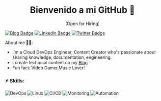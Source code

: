 <!--
**Damola12345/Damola12345** is a ✨ _special_ ✨ repository because its `README.md` (this file) appears on your GitHub profile.
-->

<h1 align="center"> 
	 Bienvenido a mi GitHub 🚀
</h1>

<p align="center"> (Open for Hiring)</p>

[![Blog Badge](https://img.shields.io/badge/-Blog-3B7EBF?style=for-the-badge&logo=Hashnode&logoColor=white&link=https://damolaaji.hashnode.dev/)](https://damolaaji.hashnode.dev/) [![Linkedin Badge](https://img.shields.io/badge/-LinkedIn-3B7EBF?style=for-the-badge&logo=Linkedin&logoColor=white&link=https://www.linkedin.com/in/adedamolaajibola)](https://www.linkedin.com/in/adedamolaajibola) [![Twitter Badge](https://img.shields.io/badge/-@therealadedami-3B7EBF?style=for-the-badge&logo=twitter&logoColor=white&link=https://twitter.com/therealadedami)](https://twitter.com/therealadedami)


About me 👨‍💻:

-	I’m a Cloud DevOps Engineer, Content Creator who's passionate about sharing knowledge, documentation, engineering.
- I create technical content on my [Blog](https://damolaaji.hashnode.dev/)
-	Fun fact: Video Gamer,Music Lover!

### ⚡ Skills:
![DevOps](https://img.shields.io/badge/-DevOps-yellowgreen) ![Linux](https://img.shields.io/badge/-Linux-FCC624?&logo=linux&logoColor=FFFFFF) ![CI/CD](https://img.shields.io/badge/-CI/CD-yellowgreen) ![Monitoring](https://img.shields.io/badge/-Monitoring-red) ![Automation](https://img.shields.io/badge/-Automation-green) 

